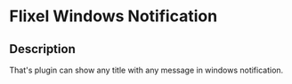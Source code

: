 # Flixel Windows Notification
## Description
That's plugin can show any title with any message in windows notification.
